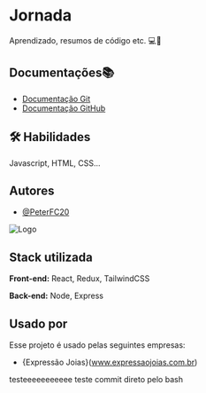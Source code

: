 # Jornada

Aprendizado, resumos de código etc.
💻📓

## Documentações📚
- [Documentação Git](https://git-scm.com/docs) 
- [Documentação GitHub](https://docs.github.com/pt)
## 🛠 Habilidades
Javascript, HTML, CSS...


## Autores

- [@PeterFC20](https://github.com/PeterFC20)


![Logo](https://www.expressaojoias.com.br/project/expressaojoias.com.br/views/geral/img/logo.png)



## Stack utilizada

**Front-end:** React, Redux, TailwindCSS

**Back-end:** Node, Express


## Usado por

Esse projeto é usado pelas seguintes empresas:

- {Expressão Joias}(www.expressaojoias.com.br)

testeeeeeeeeeee
teste commit direto pelo bash

